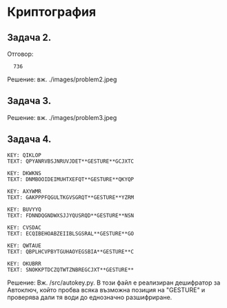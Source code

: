 # Криптография

Задача 2.
-----------------------
Отговор:
```
  736
```
Решение: вж. ./images/problem2.jpeg

Задача 3.
------------------------
Решение: вж. ./images/problem3.jpeg

Задача 4.
------------------------
```
KEY: QIKLOP
TEXT: QPYANRVBSJNRUVJDET**GESTURE**GCJXTC

KEY: DKWKNS
TEXT: DNMBOOIDEIMUHTXEFQT**GESTURE**QKYQP

KEY: AXYWMR
TEXT: GAKPPPFQGULTKGVSGRQT**GESTURE**YZRM

KEY: BUVYYQ
TEXT: FDNNDQGNDWXSJJYQUSRQD**GESTURE**NSN

KEY: CVSDAC
TEXT: ECQIBEHOABZEIIBLSGSRAL**GESTURE**GO

KEY: QWTAUE
TEXT: QBPLHCVPBYTGUHAOYEGSBIA**GESTURE**C

KEY: OKUBRR
TEXT: SNOKKPTDCZQTWTZNBREGCJXT**GESTURE**
```
Решение: Вж. /src/autokey.py. В този файл е реализиран дешифратор за Автоключ, който пробва всяка възможна позиция на "GESTURE" и проверява дали тя води до еднозначно разшифриране. 
